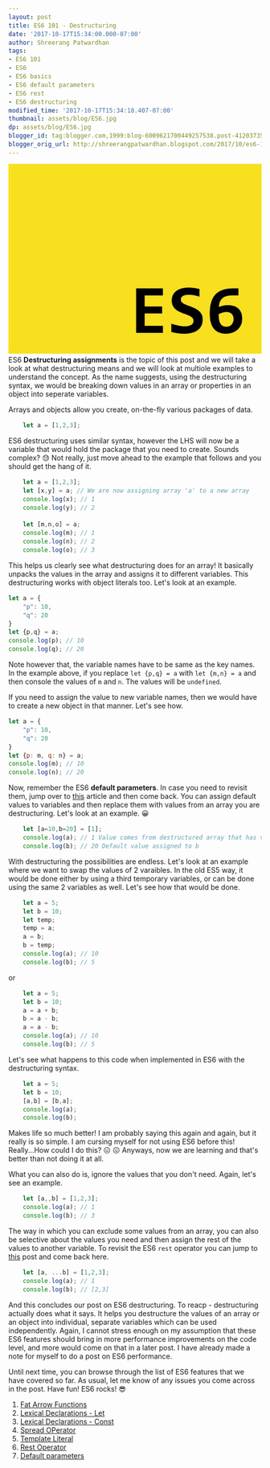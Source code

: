 ```yaml
---
layout: post
title: ES6 101 - Destructuring
date: '2017-10-17T15:34:00.000-07:00'
author: Shreerang Patwardhan
tags:
- ES6 101
- ES6
- ES6 basics
- ES6 default parameters
- ES6 rest
- ES6 destructuring
modified_time: '2017-10-17T15:34:18.407-07:00'
thumbnail: assets/blog/ES6.jpg
dp: assets/blog/ES6.jpg
blogger_id: tag:blogger.com,1999:blog-6009621700449257538.post-4120373506975816327
blogger_orig_url: http://shreerangpatwardhan.blogspot.com/2017/10/es6-101-destructuring.html
---
```


![ES6 Banner image](/assets/blog/ES6.jpg)
ES6 **Destructuring assignments** is the topic of this post and we will take a look at what destructuring means and we will look at multiole examples to understand the concept. As the name suggests, using the destructuring syntax, we would be breaking down values in an array or properties in an object into seperate variables.

Arrays and objects allow you create, on-the-fly various packages of data.
```javascript
    let a = [1,2,3];
```
ES6 destructuring uses similar syntax, however the LHS will now be a variable that would hold the package that you need to create. Sounds complex? &#128531; Not really, just move ahead to the example that follows and you should get the hang of it.
```javascript
    let a = [1,2,3];
    let [x,y] = a; // We are now assigning array 'a' to a new array
    console.log(x); // 1
    console.log(y); // 2

    let [m,n,o] = a;
    console.log(m); // 1
    console.log(n); // 2
    console.log(o); // 3
```
This helps us clearly see what destructuring does for an array! It basically unpacks the values in the array and assigns it to different variables. This destructuring works with object literals too. Let's look at an example.
```javascript
let a = {
    "p": 10,
    "q": 20
}
let {p,q} = a;
console.log(p); // 10
console.log(q); // 20
```
Note however that, the variable names have to be same as the key names. In the example above, if you replace ```let {p,q} = a``` with ```let {m,n} = a``` and then console the values of ```m``` and ```n```. The values will be ```undefined```.

If you need to assign the value to new variable names, then we would have to create a new object in that manner. Let's see how.
```javascript
let a = {
    "p": 10,
    "q": 20
}
let {p: m, q: n} = a;
console.log(m); // 10
console.log(n); // 20
```
Now, remember the ES6 **default parameters**. In case you need to revisit them, jump over to [this](https://shreerangpatwardhan.blogspot.com/2017/10/es6-101-default-parameters.html) article and then come back. You can assign default values to variables and then replace them with values from an array you are destructuring. Let's look at an example. &#128512;
```javascript
    let [a=10,b=20] = [1];
    console.log(a); // 1 Value comes from destructured array that has value 1
    console.log(b); // 20 Default value assigned to b
```
With destructuring the possibilities are endless. Let's look at an example where we want to swap the values of 2 varaibles. In the old ES5 way, it would be done either by using a third temporary variables, or can be done using the same 2 variables as well. Let's see how that would be done.
```javascript
    let a = 5;
    let b = 10;
    let temp;
    temp = a;
    a = b;
    b = temp;
    console.log(a); // 10
    console.log(b); // 5
```
or
```javascript
    let a = 5;
    let b = 10;
    a = a + b;
    b = a - b;
    a = a - b;
    console.log(a); // 10
    console.log(b); // 5
```
Let's see what happens to this code when implemented in ES6 with the destructuring syntax.
```javascript
    let a = 5;
    let b = 10;
    [a,b] = [b,a];
    console.log(a);
    console.log(b);
```
Makes life so much better! I am probably saying this again and again, but it really is so simple. I am cursing myself for not using ES6 before this! Really...How could I do this? &#128534; &#128534; Anyways, now we are learning and that's better than not doing it at all.

What you can also do is, ignore the values that you don't need. Again, let's see an example.
```javascript
    let [a,,b] = [1,2,3];
    console.log(a); // 1
    console.log(b); // 3
```
The way in which you can exclude some values from an array, you can also be selective about the values you need and then assign the rest of the values to another variable. To revisit the ES6 ```rest``` operator you can jump to [this](https://shreerangpatwardhan.blogspot.com/2017/10/es6-rest-operator.html) post and come back here.
```javascript
    let [a, ...b] = [1,2,3];
    console.log(a); // 1
    console.log(b); // [2,3]
```

And this concludes our post on ES6 destructuring. To reacp - destructuring actually does what it says. It helps you destructure the values of an array or an object into individual, separate variables which can be used independently. Again, I cannot stress enough on my assumption that these ES6 features should bring in more performance improvements on the code level, and more would come on that in a later post. I have already made a note for myself to do a post on ES6 performance.

Until next time, you can browse through the list of ES6 features that we have covered so far. As usual, let me know of any issues you come across in the post. Have fun! ES6 rocks! &#128526;
1. [Fat Arrow Functions](https://shreerangpatwardhan.blogspot.com/2017/10/es6-fat-arrow-functions.html)
2. [Lexical Declarations - Let](https://shreerangpatwardhan.blogspot.com/2017/10/es6-101-lexical-declarations-let.html)
3. [Lexical Declarations - Const](https://shreerangpatwardhan.blogspot.com/2017/10/es6-101-lexical-declarations-const.html)
4. [Spread OPerator](https://shreerangpatwardhan.blogspot.com/2017/10/es6-101-spread-operator.html)
5. [Template Literal](https://shreerangpatwardhan.blogspot.com/2017/10/es6-template-literals.html)
6. [Rest Operator](https://shreerangpatwardhan.blogspot.com/2017/10/es6-rest-operator.html)
7. [Default parameters](https://shreerangpatwardhan.blogspot.com/2017/10/es6-101-default-parameters.html)
